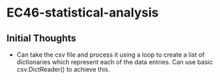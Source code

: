 # EC46-statistical-analysis

## Initial Thoughts
- Can take the csv file and process it using a loop to create a list of dictionaries which represent each of the data entries. Can use basic csv.DictReader() to achieve this.
